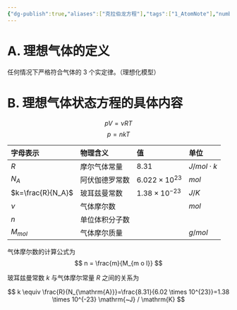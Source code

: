 ```yaml
---
{"dg-publish":true,"aliases":["克拉伯龙方程"],"tags":["1_AtomNote"],"number headings":"auto, first-level 1, max 6, A.1.","Created-Date":"2023-05-17 21:17:25","Modified-Date":"2024-04-18 11:53:28","permalink":"/A01_Lessons/Aa05_大学物理/理想气体状态方程/","dgPassFrontmatter":true}
---
```



# A. 理想气体的定义


任何情况下严格符合气体的 3 个实定律。（理想化模型）


# B. 理想气体状态方程的具体内容

$$
p V=\nu R T 
$$
$$
 p=n k T
$$

|   字母表示                  |   物理含义       |   值                    |   单位          |
|:------------------------|:-------------|:-----------------------|:--------------|
|   $R$                   |   摩尔气体常量     |  $8.31$                |   $J/mol \cdot k$   |
|   $N_A$                 |   阿伏伽德罗常数    |   $6.022×10^{23}$      |   $mol$       |
|   $k=\frac{R}{N_A}$     |   玻耳兹曼常数     |  $1.38×10^{-23}$       |  $J/K$        |
|  $\nu$                    |  气体摩尔数       |                        |  $mol$        |
|   $n$                 |   单位体积分子数    |                        |               |
| $M_{m o l}$             | 气体摩尔质量&nbsp; |              |     $g/mol$            |  


气体摩尔数的计算公式为
$$
n = \frac{m}{M_{m o l}}
$$

玻耳兹曼常数 $k$ 与气体摩尔常量 $R$ 之间的关系为

$$
k \equiv \frac{R}{N_{\mathrm{A}}}=\frac{8.31}{6.02 \times 10^{23}}=1.38 \times 10^{-23} \mathrm{~J} / \mathrm{K}
$$







